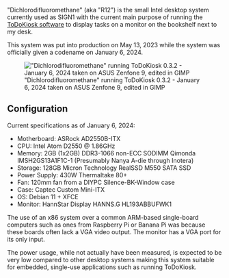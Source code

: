"Dichlorodifluoromethane" (aka "R12") is the small Intel desktop system currently used as SIGN1 with the current main purpose of running the [ToDoKiosk software](../todokiosk) to display tasks on a monitor on the bookshelf next to my desk.

This system was put into production on May 13, 2023 while the system was officially given a codename on January 6, 2024.

<figure>
    <img src="/static/projects/r12_todokiosk.webp" alt="&quot;Dichlorodifluoromethane&quot; running ToDoKiosk 0.3.2 - January 6, 2024 taken on ASUS Zenfone 9, edited in GIMP">
    <figcaption>"Dichlorodifluoromethane" running ToDoKiosk 0.3.2 - January 6, 2024 taken on ASUS Zenfone 9, edited in GIMP</figcaption>
</figure>

## Configuration
Current specifications as of January 6, 2024:

- Motherboard: ASRock AD2550B-ITX
- CPU: Intel Atom D2550 @ 1.86GHz
- Memory: 2GB (1x2GB) DDR3-1066 non-ECC SODIMM Qimonda IMSH2GS13A1F1C-1 (Presumably Nanya A-die through Inotera)
- Storage: 128GB Micron Technology RealSSD M550 SATA SSD
- Power Supply: 430W Thermaltake 80+
- Fan: 120mm fan from a DIYPC Silence-BK-Window case
- Case: Captec Custom Mini-ITX
- OS: Debian 11 + XFCE
- Monitor: HannStar Display HANNS.G HL193ABBUFWK1


The use of an x86 system over a common ARM-based single-board computers such as ones from Raspberry Pi or Banana Pi was because these boards often lack a VGA video output. The monitor has a VGA port for its only input.

The power usage, while not actually have been measured, is expected to be very low compared to other desktop systems making this system suitable for embedded, single-use applications such as running ToDoKiosk.